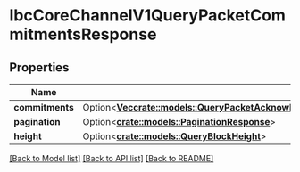 # IbcCoreChannelV1QueryPacketCommitmentsResponse

## Properties

Name | Type | Description | Notes
------------ | ------------- | ------------- | -------------
**commitments** | Option<[**Vec<crate::models::QueryPacketAcknowledgemetsResponseIsTheRequestTypeForTheQueryQueryPacketAcknowledgementsRpcMethodAcknowledgements>**](QueryPacketAcknowledgemetsResponse_is_the_request_type_for_the_Query_QueryPacketAcknowledgements_RPC_method_acknowledgements.md)> |  | [optional]
**pagination** | Option<[**crate::models::PaginationResponse**](pagination_response.md)> |  | [optional]
**height** | Option<[**crate::models::QueryBlockHeight**](query_block_height.md)> |  | [optional]

[[Back to Model list]](../README.md#documentation-for-models) [[Back to API list]](../README.md#documentation-for-api-endpoints) [[Back to README]](../README.md)


